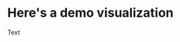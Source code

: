 # Here's a demo visualization

Text

<div class="flourish-embed flourish-chart" data-src="visualisation/14926891"><script src="https://public.flourish.studio/resources/embed.js"></script></div>
